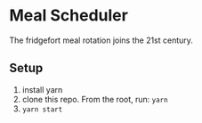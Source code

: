 # Meal Scheduler

The fridgefort meal rotation joins the 21st century.

## Setup

1. install yarn
2. clone this repo. From the root, run: `yarn`
3. `yarn start`
